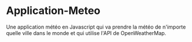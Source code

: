 # Application-Meteo
Une application météo en Javascript qui va prendre la météo de n'importe quelle ville dans le monde et qui utilise l'API de OpenWeatherMap.

